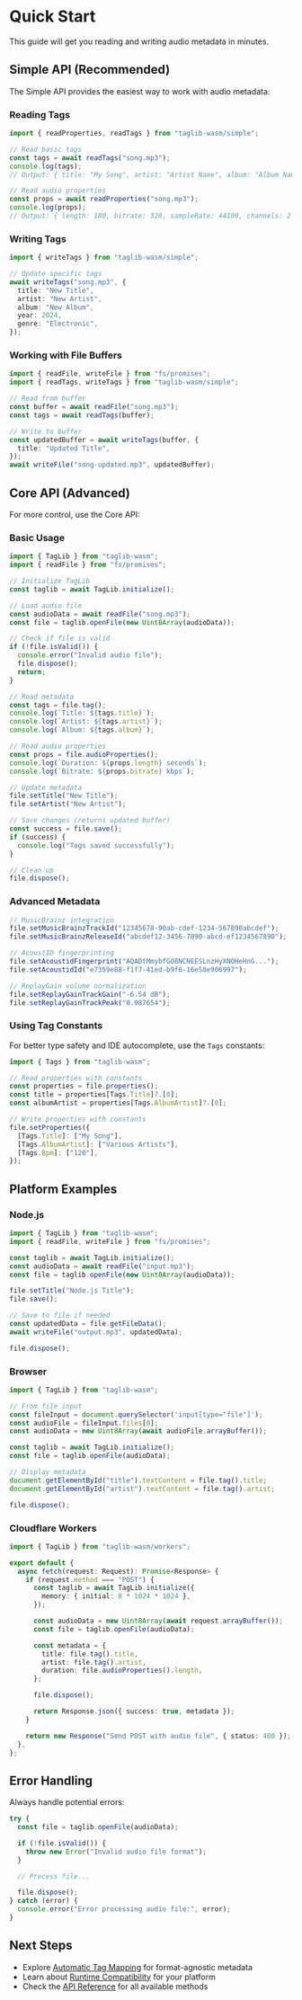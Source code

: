 # Quick Start

This guide will get you reading and writing audio metadata in minutes.

## Simple API (Recommended)

The Simple API provides the easiest way to work with audio metadata:

### Reading Tags

```typescript
import { readProperties, readTags } from "taglib-wasm/simple";

// Read basic tags
const tags = await readTags("song.mp3");
console.log(tags);
// Output: { title: "My Song", artist: "Artist Name", album: "Album Name", ... }

// Read audio properties
const props = await readProperties("song.mp3");
console.log(props);
// Output: { length: 180, bitrate: 320, sampleRate: 44100, channels: 2 }
```

### Writing Tags

```typescript
import { writeTags } from "taglib-wasm/simple";

// Update specific tags
await writeTags("song.mp3", {
  title: "New Title",
  artist: "New Artist",
  album: "New Album",
  year: 2024,
  genre: "Electronic",
});
```

### Working with File Buffers

```typescript
import { readFile, writeFile } from "fs/promises";
import { readTags, writeTags } from "taglib-wasm/simple";

// Read from buffer
const buffer = await readFile("song.mp3");
const tags = await readTags(buffer);

// Write to buffer
const updatedBuffer = await writeTags(buffer, {
  title: "Updated Title",
});
await writeFile("song-updated.mp3", updatedBuffer);
```

## Core API (Advanced)

For more control, use the Core API:

### Basic Usage

```typescript
import { TagLib } from "taglib-wasm";
import { readFile } from "fs/promises";

// Initialize TagLib
const taglib = await TagLib.initialize();

// Load audio file
const audioData = await readFile("song.mp3");
const file = taglib.openFile(new Uint8Array(audioData));

// Check if file is valid
if (!file.isValid()) {
  console.error("Invalid audio file");
  file.dispose();
  return;
}

// Read metadata
const tags = file.tag();
console.log(`Title: ${tags.title}`);
console.log(`Artist: ${tags.artist}`);
console.log(`Album: ${tags.album}`);

// Read audio properties
const props = file.audioProperties();
console.log(`Duration: ${props.length} seconds`);
console.log(`Bitrate: ${props.bitrate} kbps`);

// Update metadata
file.setTitle("New Title");
file.setArtist("New Artist");

// Save changes (returns updated buffer)
const success = file.save();
if (success) {
  console.log("Tags saved successfully");
}

// Clean up
file.dispose();
```

### Advanced Metadata

```typescript
// MusicBrainz integration
file.setMusicBrainzTrackId("12345678-90ab-cdef-1234-567890abcdef");
file.setMusicBrainzReleaseId("abcdef12-3456-7890-abcd-ef1234567890");

// AcoustID fingerprinting
file.setAcoustidFingerprint("AQADtMmybfGO8NCNEESLnzHyXNOHeHnG...");
file.setAcoustidId("e7359e88-f1f7-41ed-b9f6-16e58e906997");

// ReplayGain volume normalization
file.setReplayGainTrackGain("-6.54 dB");
file.setReplayGainTrackPeak("0.987654");
```

### Using Tag Constants

For better type safety and IDE autocomplete, use the `Tags` constants:

```typescript
import { Tags } from "taglib-wasm";

// Read properties with constants
const properties = file.properties();
const title = properties[Tags.Title]?.[0];
const albumArtist = properties[Tags.AlbumArtist]?.[0];

// Write properties with constants
file.setProperties({
  [Tags.Title]: ["My Song"],
  [Tags.AlbumArtist]: ["Various Artists"],
  [Tags.Bpm]: ["120"],
});
```

## Platform Examples

### Node.js

```typescript
import { TagLib } from "taglib-wasm";
import { readFile, writeFile } from "fs/promises";

const taglib = await TagLib.initialize();
const audioData = await readFile("input.mp3");
const file = taglib.openFile(new Uint8Array(audioData));

file.setTitle("Node.js Title");
file.save();

// Save to file if needed
const updatedData = file.getFileData();
await writeFile("output.mp3", updatedData);

file.dispose();
```

### Browser

```typescript
import { TagLib } from "taglib-wasm";

// From file input
const fileInput = document.querySelector('input[type="file"]');
const audioFile = fileInput.files[0];
const audioData = new Uint8Array(await audioFile.arrayBuffer());

const taglib = await TagLib.initialize();
const file = taglib.openFile(audioData);

// Display metadata
document.getElementById("title").textContent = file.tag().title;
document.getElementById("artist").textContent = file.tag().artist;

file.dispose();
```

### Cloudflare Workers

```typescript
import { TagLib } from "taglib-wasm/workers";

export default {
  async fetch(request: Request): Promise<Response> {
    if (request.method === "POST") {
      const taglib = await TagLib.initialize({
        memory: { initial: 8 * 1024 * 1024 },
      });

      const audioData = new Uint8Array(await request.arrayBuffer());
      const file = taglib.openFile(audioData);

      const metadata = {
        title: file.tag().title,
        artist: file.tag().artist,
        duration: file.audioProperties().length,
      };

      file.dispose();

      return Response.json({ success: true, metadata });
    }

    return new Response("Send POST with audio file", { status: 400 });
  },
};
```

## Error Handling

Always handle potential errors:

```typescript
try {
  const file = taglib.openFile(audioData);

  if (!file.isValid()) {
    throw new Error("Invalid audio file format");
  }

  // Process file...

  file.dispose();
} catch (error) {
  console.error("Error processing audio file:", error);
}
```

## Next Steps

- Explore [Automatic Tag Mapping](/Automatic-Tag-Mapping.md) for format-agnostic
  metadata
- Learn about [Runtime Compatibility](/Runtime-Compatibility.md) for your
  platform
- Check the [API Reference](/API.md) for all available methods
